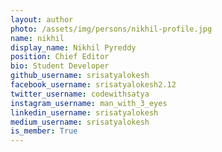 ```yaml
---
layout: author
photo: /assets/img/persons/nikhil-profile.jpg
name: nikhil
display_name: Nikhil Pyreddy
position: Chief Editor
bio: Student Developer
github_username: srisatyalokesh
facebook_username: srisatyalokesh2.12
twitter_username: codewithsatya
instagram_username: man_with_3_eyes
linkedin_username: srisatyalokesh
medium_username: srisatyalokesh
is_member: True
---
```

